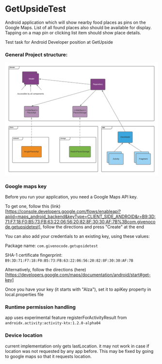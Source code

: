# GetUpsideTest

Android application which will show nearby food places as pins on the Google Maps. List of all found places also should be available for display. Tapping on a map pin or clicking list item should show place details.

Test task for Android Developer position at GetUpside


### General Project structure:
![project diagram](diagram.png "diagram")


### Google maps key

Before you run your application, you need a Google Maps API key.

To get one, follow this (link)[https://console.developers.google.com/flows/enableapi?apiid=maps_android_backend&keyType=CLIENT_SIDE_ANDROID&r=B9:3D:71:F7:18:F0:B5:73:FB:63:22:06:56:20:82:8F:30:30:AF:7B%3Bcom.givenocode.getupsidetest], follow the directions and press "Create" at the end

You can also add your credentials to an existing key, using these values:

Package name:
`com.givenocode.getupsidetest`

SHA-1 certificate fingerprint:
`B9:3D:71:F7:18:F0:B5:73:FB:63:22:06:56:20:82:8F:30:30:AF:7B`

Alternatively, follow the directions (here)[https://developers.google.com/maps/documentation/android/start#get-key]


Once you have your key (it starts with "AIza"), set it to apiKey property in local.properties file



### Runtime permission handling

app uses experimental feature registerForActivityResult from `androidx.activity:activity-ktx:1.2.0-alpha04`

### Device location

current implementation only gets lastLocation. it may not work in case if location was not requested by any app before. This may be fixed by going to google maps so that it requests location.

